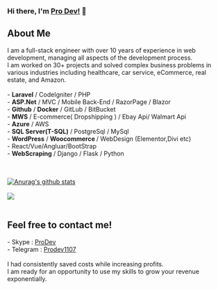 
### Hi there, I'm [Pro Dev!](https://github.com/Monte4952/) 👋

<h2>About Me</h2>
<p>I am a full-stack engineer with over 10 years of experience in web development, managing all aspects of the development process.<br>
I am worked on 30+ projects and solved complex business problems in various industries including healthcare, car service, eCommerce, real estate, and Amazon.<br><br>
- <strong>Laravel</strong> / CodeIgniter / PHP<br>
- <strong>ASP.Net</strong> / MVC / Mobile Back-End / RazorPage / Blazor<br>
- <strong>Github</strong> / <strong>Docker</strong> / GitLub / BitBucket<br>
- <strong>MWS</strong> / E-commerce( Dropshipping ) / Ebay Api/ Walmart Api<br>
- <strong>Azure</strong> / AWS<br>
- <strong>SQL Server(T-SQL)</strong> / PostgreSql / MySql<br>
- <strong>WordPress</strong> / <strong>Woocommerce </strong>/ WebDesign (Elementor,Divi etc)<br>
- React/Vue/Angluar/BootStrap<br>  
- <strong>WebScraping</strong> / Django / Flask / Python<br>
  </p><br><br>
<a href="https://github.com/Monte4952?tab=repositories">
<img align="center" src="https://github-readme-stats.vercel.app/api?username=monte4952&show_icons=true&include_all_commits=true&theme=material-palenight" alt="Anurag's github stats" />
</a><br><br>
<a href="https://github.com/Monte4952/">
  <!-- Change the `github-readme-stats.vercel.app` to `github-readme-stats.vercel.app`  -->
<img align="center" src="https://github-readme-stats.vercel.app/api/top-langs/?username=monte4952&layout=compact&theme=material-palenight" />
</a><br><br>

<h2>Feel free to contact me!</h3>
 <p>- Skype : <a target="_blank" href="https://join.skype.com/invite/DPJ543uKD4On">ProDev</a><br>
 - Telegram : <a target="_blank" href="https://t.me/Prodev1107">Prodev1107</a><br><br>
 I had consistently saved costs while increasing profits.<br>
 I am ready for an opportunity to use my skills to grow your revenue exponentially.</p>
